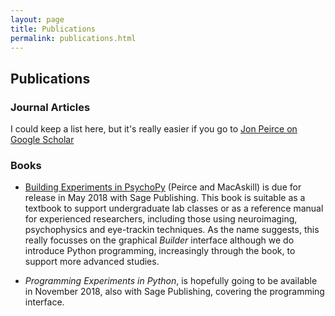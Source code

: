 ```yaml
---
layout: page
title: Publications
permalink: publications.html
---
```


## Publications

### Journal Articles

I could keep a list here, but it's really easier if you go to
[Jon Peirce on Google Scholar](https://scholar.google.co.uk/citations?user=DBHYcLQAAAAJ&hl=en)

### Books

- [Building Experiments in PsychoPy](https://us.sagepub.com/en-us/nam/building-experiments-in-psychopy/book253480)
(Peirce and MacAskill) is due for release in May 2018 with
Sage Publishing. This book is suitable as a textbook to support undergraduate
lab classes or as a reference manual for experienced researchers, including those
using neuroimaging, psychophysics and eye-trackin techniques. As the name
suggests, this really focusses on the graphical _Builder_ interface although we
do introduce Python programming, increasingly through the book, to support more
advanced studies.

- _Programming Experiments in Python_, is hopefully going to be available in November
2018, also with Sage Publishing, covering the programming interface.
